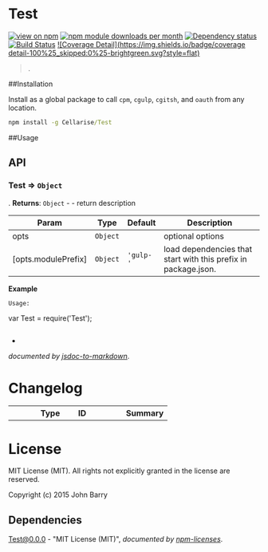 # Test
[![view on npm](http://img.shields.io/npm/v/Test.svg?style=flat)](https://www.npmjs.org/package/Test)
[![npm module downloads per month](http://img.shields.io/npm/dm/Test.svg?style=flat)](https://www.npmjs.org/package/Test)
[![Dependency status](https://david-dm.org/Cellarise/Test.svg?style=flat)](https://david-dm.org/Cellarise/Test)
[![Build Status](https://travis-ci.org/Cellarise/gulp-async-func-runner.svg?branch=master)](https://travis-ci.org/Cellarise/Test)
[![Coverage Detail](https://img.shields.io/badge/coverage detail-100%25_skipped:0%25-brightgreen.svg?style=flat)](https://www.npmjs.org/package/Test)

> .


##Installation

Install as a global package to call `cpm`, `cgulp`, `cgitsh`, and `oauth` from any location.

```cmd
npm install -g Cellarise/Test
```


##Usage 




## API
<a name="module_Test"></a>
### Test ⇒ <code>Object</code>
.
**Returns**: <code>Object</code> - - return description  

| Param | Type | Default | Description |
| --- | --- | --- | --- |
| opts | <code>Object</code> |  | optional options |
| [opts.modulePrefix] | <code>Object</code> | <code>&#x27;gulp-&#x27;</code> | load dependencies that start with this prefix in package.json. |

**Example**  
```none
Usage:
```
var Test = require('Test');
```

```

-

*documented by [jsdoc-to-markdown](https://github.com/75lb/jsdoc-to-markdown)*.


# Changelog

<table style="width:100%;border-spacing:0px;border-collapse:collapse;margin:0px;padding:0px;border-width:0px;">
  <tr>
    <th style="width:20px;text-align:center;"></th>
    <th style="width:80px;text-align:center;">Type</th>
    <th style="width:80px;text-align:left;">ID</th>
    <th style="text-align:left;">Summary</th>
  </tr>
    
</table>



# License

MIT License (MIT). All rights not explicitly granted in the license are reserved.

Copyright (c) 2015 John Barry
## Dependencies
[Test@0.0.0](&quot;https://github.com/Cellarise/Test&quot;) - &quot;MIT License (MIT)&quot;, 
*documented by [npm-licenses](http://github.com/AceMetrix/npm-license.git)*.
